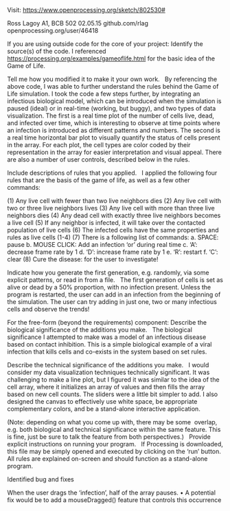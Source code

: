 Visit: https://www.openprocessing.org/sketch/802530#

Ross Lagoy
A1, BCB 502
02.05.15
github.com/rlag
openprocessing.org/user/46418

If you are using outside code for the core of your project: 
Identify the source(s) of the code.
I referenced https://processing.org/examples/gameoflife.html for the basic idea of the Game of Life.

Tell me how you modified it to make it your own work.  
By referencing the above code, I was able to further understand the rules behind the Game of Life simulation. I took the code a few steps further, by integrating an infectious biological model, which can be introduced when the simulation is paused (ideal) or in real-time (working, but buggy), and two types of data visualization. The first is a real time plot of the number of cells live, dead, and infected over time, which is interesting to observe at time points where an infection is introduced as different patterns and numbers. The second is a real time horizontal bar plot to visually quantify the status of cells present in the array. For each plot, the cell types are color coded by their representation in the array for easier interpretation and visual appeal. There are also a number of user controls, described below in the rules.

Include descriptions of rules that you applied.  
I applied the following four rules that are the basis of the game of life, as well as a few other commands:

(1)	Any live cell with fewer than two live neighbors dies
(2)	Any live cell with two or three live neighbors lives
(3)	Any live cell with more than three live neighbors dies
(4)	Any dead cell with exactly three live neighbors becomes a live cell
(5)	If any neighbor is infected, it will take over the contacted population of live cells
(6)	The infected cells have the same properties and rules as live cells (1-4)
(7)	There is a following list of commands:
a.	SPACE: pause
b.	MOUSE CLICK: Add an infection ‘or’ during real time
c.	‘A’: decrease frame rate by 1
d.	‘D’: increase frame rate by 1
e.	‘R’: restart
f.	‘C’: clear
(8)	Cure the disease: for the user to investigate! 

Indicate how you generate the first generation, e.g. randomly, via some explicit patterns, or read in from a file.  
The first generation of cells is set as alive or dead by a 50% proportion, with no infection present. Unless the program is restarted, the user can add in an infection from the beginning of the simulation. The user can try adding in just one, two or many infectious cells and observe the trends!

For the free-form (beyond the requirements) component: 
Describe the biological significance of the additions you make.  
The biological significance I attempted to make was a model of an infectious disease based on contact inhibition. This is a simple biological example of a viral infection that kills cells and co-exists in the system based on set rules.

Describe the technical significance of the additions you make.  
I would consider my data visualization techniques technically significant. It was challenging to make a line plot, but I figured it was similar to the idea of the cell array, where it initializes an array of values and then fills the array based on new cell counts. The sliders were a little bit simpler to add. I also designed the canvas to effectively use white space, be appropriate complementary colors, and be a stand-alone interactive application.

(Note: depending on what you come up with, there may be some  overlap, e.g. both biological and technical significance within the same feature. This is fine, just be sure to talk the feature from both perspectives.)  
Provide explicit instructions on running your program.  
If Processing is downloaded, this file may be simply opened and executed by clicking on the ‘run’ button. All rules are explained on-screen and should function as a stand-alone program.

Identified bug and fixes

When the user drags the ‘infection’, half of the array pauses.
•	A potential fix would be to add a mouseDragged() feature that controls this occurrence
